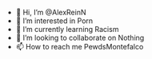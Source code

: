 - 👋 Hi, I’m @AlexReinN
- 👀 I’m interested in Porn
- 🌱 I’m currently learning Racism
- 💞️ I’m looking to collaborate on Nothing
- 📫 How to reach me PewdsMontefalco

<!---
AlexReinN/AlexReinN is a ✨ special ✨ repository because its `README.md` (this file) appears on your GitHub profile.
You can click the Preview link to take a look at your changes.
--->
